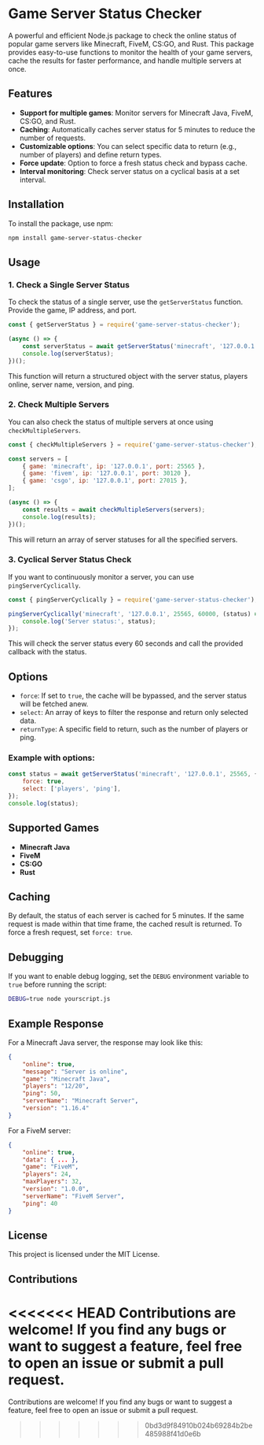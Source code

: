 
# Game Server Status Checker

A powerful and efficient Node.js package to check the online status of popular game servers like Minecraft, FiveM, CS:GO, and Rust. This package provides easy-to-use functions to monitor the health of your game servers, cache the results for faster performance, and handle multiple servers at once.

## Features

- **Support for multiple games**: Monitor servers for Minecraft Java, FiveM, CS:GO, and Rust.
- **Caching**: Automatically caches server status for 5 minutes to reduce the number of requests.
- **Customizable options**: You can select specific data to return (e.g., number of players) and define return types.
- **Force update**: Option to force a fresh status check and bypass cache.
- **Interval monitoring**: Check server status on a cyclical basis at a set interval.

## Installation

To install the package, use npm:

```bash
npm install game-server-status-checker
```

## Usage

### 1. Check a Single Server Status

To check the status of a single server, use the `getServerStatus` function. Provide the game, IP address, and port.

```javascript
const { getServerStatus } = require('game-server-status-checker');

(async () => {
    const serverStatus = await getServerStatus('minecraft', '127.0.0.1', 25565);
    console.log(serverStatus);
})();
```

This function will return a structured object with the server status, players online, server name, version, and ping.

### 2. Check Multiple Servers

You can also check the status of multiple servers at once using `checkMultipleServers`.

```javascript
const { checkMultipleServers } = require('game-server-status-checker');

const servers = [
    { game: 'minecraft', ip: '127.0.0.1', port: 25565 },
    { game: 'fivem', ip: '127.0.0.1', port: 30120 },
    { game: 'csgo', ip: '127.0.0.1', port: 27015 },
];

(async () => {
    const results = await checkMultipleServers(servers);
    console.log(results);
})();
```

This will return an array of server statuses for all the specified servers.

### 3. Cyclical Server Status Check

If you want to continuously monitor a server, you can use `pingServerCyclically`.

```javascript
const { pingServerCyclically } = require('game-server-status-checker');

pingServerCyclically('minecraft', '127.0.0.1', 25565, 60000, (status) => {
    console.log('Server status:', status);
});
```

This will check the server status every 60 seconds and call the provided callback with the status.

## Options

- `force`: If set to `true`, the cache will be bypassed, and the server status will be fetched anew.
- `select`: An array of keys to filter the response and return only selected data.
- `returnType`: A specific field to return, such as the number of players or ping.

### Example with options:

```javascript
const status = await getServerStatus('minecraft', '127.0.0.1', 25565, {
    force: true, 
    select: ['players', 'ping'],
});
console.log(status);
```

## Supported Games

- **Minecraft Java**
- **FiveM**
- **CS:GO**
- **Rust**

## Caching

By default, the status of each server is cached for 5 minutes. If the same request is made within that time frame, the cached result is returned. To force a fresh request, set `force: true`.

## Debugging

If you want to enable debug logging, set the `DEBUG` environment variable to `true` before running the script:

```bash
DEBUG=true node yourscript.js
```

## Example Response

For a Minecraft Java server, the response may look like this:

```json
{
    "online": true,
    "message": "Server is online",
    "game": "Minecraft Java",
    "players": "12/20",
    "ping": 50,
    "serverName": "Minecraft Server",
    "version": "1.16.4"
}
```

For a FiveM server:

```json
{
    "online": true,
    "data": { ... },
    "game": "FiveM",
    "players": 24,
    "maxPlayers": 32,
    "version": "1.0.0",
    "serverName": "FiveM Server",
    "ping": 40
}
```

## License

This project is licensed under the MIT License.

## Contributions

<<<<<<< HEAD
Contributions are welcome! If you find any bugs or want to suggest a feature, feel free to open an issue or submit a pull request.
=======
Contributions are welcome! If you find any bugs or want to suggest a feature, feel free to open an issue or submit a pull request.
>>>>>>> 0bd3d9f84910b024b69284b2be485988f41d0e6b
